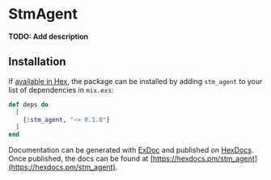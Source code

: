 # StmAgent

**TODO: Add description**

## Installation

If [available in Hex](https://hex.pm/docs/publish), the package can be installed
by adding `stm_agent` to your list of dependencies in `mix.exs`:

```elixir
def deps do
  [
    {:stm_agent, "~> 0.1.0"}
  ]
end
```

Documentation can be generated with [ExDoc](https://github.com/elixir-lang/ex_doc)
and published on [HexDocs](https://hexdocs.pm). Once published, the docs can
be found at [https://hexdocs.pm/stm_agent](https://hexdocs.pm/stm_agent).

